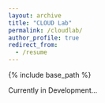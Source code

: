 ```yaml
---
layout: archive
title: "CLOUD Lab"
permalink: /cloudlab/
author_profile: true
redirect_from:
  - /resume
---
```


{% include base_path %}

Currently in Development...

